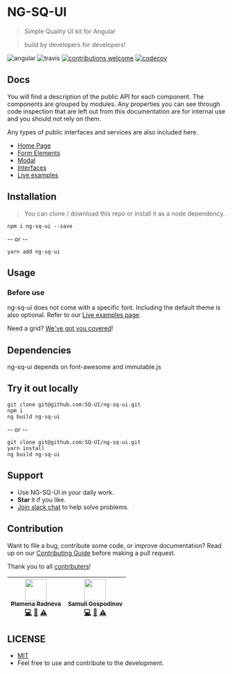 # NG-SQ-UI

> Simple Quality UI kit for Angular

> build by developers for developers!

![angular](https://badge.fury.io/js/angular.svg)
![travis](https://travis-ci.com/SQ-UI/ng-sq-ui.svg?branch=master)
[![contributions welcome](https://img.shields.io/badge/issues-welcome-brightgreen.svg?style=flat)](https://github.com/SQ-UI/ng-sq-ui/issues)
[![codecov](https://codecov.io/gh/SQ-UI/ng-sq-ui/branch/master/graph/badge.svg)](https://codecov.io/gh/SQ-UI/ng-sq-ui)

## Docs

You will find a description of the public API for each component.
The components are grouped by modules. Any properties you can see through code inspection that are left out from this documentation are for internal use and you should not rely on them.

Any types of public interfaces and services are also included here.

- [Home Page](https://sq-ui.github.io/ng-sq-ui)
- [Form Elements](https://sq-ui.github.io/ng-sq-ui/#/form-elements-module)
- [Modal](https://sq-ui.github.io/ng-sq-ui/#/modal-module)
- [Interfaces](https://sq-ui.github.io/ng-sq-ui/#/interfaces)
- [Live examples](ng-sq-ui-examples.surge.sh)

## Installation

> You can clone / download this repo or install it as a node dependency.

```
npm i ng-sq-ui --save
```

-- or --

```
yarn add ng-sq-ui
```

## Usage

### Before use

ng-sq-ui does not come with a specific font. Including the default theme is also optional. Refer to our [Live examples page](ng-sq-ui-examples.surge.sh).

Need a grid? [We've got you covered](https://sq-ui.github.io/sq-grid/)!

## Dependencies

ng-sq-ui depends on font-awesome and immutable.js

## Try it out locally

```
git clone git@github.com:SQ-UI/ng-sq-ui.git
npm i
ng build ng-sq-ui
```

-- or --

```
git clone git@github.com:SQ-UI/ng-sq-ui.git
yarn install
ng build ng-sq-ui
```

## Support

- Use NG-SQ-UI in your daily work.
- **Star** it if you like.
- [Join slack chat](https://join.slack.com/t/ng-sq-ui/shared_invite/enQtNDE2NDQxMjA4NzU4LTNiOWZjMGU5Mzc1N2NiMjRkMjJlM2U5OWY4ZGUyOWNjNjFmY2EyMzQ0Zjg0Mjk5OTE4MGUyMjQwMmU3NDI2Yzg) to help solve problems.

## Contribution

Want to file a bug, contribute some code, or improve documentation? Read up on our [Contributing Guide](CONTRIBUTING.md) before making a pull request.

Thank you to all <a href="https://github.com/sq-ui/ng-sq-ui/graphs/contributors">contributers</a>!

| [<img src="https://avatars2.githubusercontent.com/u/41083417?s=60&v=4" width="50px;"/><br /><sub><b>Plamena Radneva</b></sub>](https://github.com/ardentia)<br />[💻](https://github.com/SQ-UI/ng-sq-ui/commits?author=ardentia 'Code') [📖](https://github.com/SQ-UI/ng-sq-ui/commits?author=ardentia 'Documentation') [⚠️](https://github.com/SQ-UI/ng-sq-ui/commits?author=ardentia 'Tests') | [<img src="https://avatars0.githubusercontent.com/u/797921?s=60&v=4" width="50px;"/><br /><sub><b>Samuil Gospodinov</b></sub>](https://github.com/samuil4)<br />[💻](https://github.com/SQ-UI/ng-sq-ui/commits?author=samuil4 'Code') [📖](https://github.com/SQ-UI/ng-sq-ui/commits?author=samuil4 'Documentation') [⚠️](https://github.com/SQ-UI/ng-sq-ui/commits?author=samuil4 'Tests') |
| :---------------------------------------------------------------------------------------------------------------------------------------------------------------------------------------------------------------------------------------------------------------------------------------------------------------------------------------------------------------------------------------------: | :-----------------------------------------------------------------------------------------------------------------------------------------------------------------------------------------------------------------------------------------------------------------------------------------------------------------------------------------------------------------------------------------: |


## LICENSE

- [MIT](http://opensource.org/licenses/MIT)
- Feel free to use and contribute to the development.
